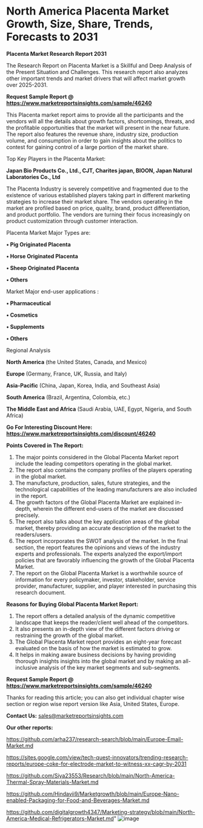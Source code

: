 # North America Placenta Market Growth, Size, Share, Trends, Forecasts to 2031

<strong>Placenta Market Research Report 2031</strong>

The Research Report on Placenta Market is a Skillful and Deep Analysis of the Present Situation and Challenges. This research report also analyzes other important trends and market drivers that will affect market growth over 2025-2031.

<strong>Request Sample Report @ <a href=https://www.marketreportsinsights.com/sample/46240>https://www.marketreportsinsights.com/sample/46240</a></strong>

This Placenta market report aims to provide all the participants and the vendors will all the details about growth factors, shortcomings, threats, and the profitable opportunities that the market will present in the near future. The report also features the revenue share, industry size, production volume, and consumption in order to gain insights about the politics to contest for gaining control of a large portion of the market share.

Top Key Players in the Placenta Market:

<strong>Japan Bio Products Co., Ltd., CJT, Charites japan, BIOON, Japan Natural Laboratories Co., Ltd</strong>

The Placenta Industry is severely competitive and fragmented due to the existence of various established players taking part in different marketing strategies to increase their market share. The vendors operating in the market are profiled based on price, quality, brand, product differentiation, and product portfolio. The vendors are turning their focus increasingly on product customization through customer interaction.

Placenta Market Major Types are:

<strong>•  Pig Originated Placenta

•  Horse Originated Placenta

•  Sheep Originated Placenta

•  Others</strong>

Market Major end-user applications :

<strong>•  Pharmaceutical

•  Cosmetics

•  Supplements

•  Others</strong>

Regional Analysis

</u><strong><b>North America</b></strong> (the United States, Canada, and Mexico)

<strong><b>Europe </b></strong>(Germany, France, UK, Russia, and Italy)

<strong><b>Asia-Pacific</b></strong> (China, Japan, Korea, India, and Southeast Asia)

<strong><b>South America</b></strong> (Brazil, Argentina, Colombia, etc.)

<strong><b>The Middle East and Africa</b></strong> (Saudi Arabia, UAE, Egypt, Nigeria, and South Africa)

<strong>Go For Interesting Discount Here: <a href=https://www.marketreportsinsights.com/discount/46240>https://www.marketreportsinsights.com/discount/46240</a></strong>

<strong>Points Covered in The Report:</strong>
<ol>
  <li>The major points considered in the Global Placenta Market report include the leading competitors operating in the global market.</li>
  <li>The report also contains the company profiles of the players operating in the global market.</li>
  <li>The manufacture, production, sales, future strategies, and the technological capabilities of the leading manufacturers are also included in the report.</li>
  <li>The growth factors of the Global Placenta Market are explained in-depth, wherein the different end-users of the market are discussed precisely.</li>
  <li>The report also talks about the key application areas of the global market, thereby providing an accurate description of the market to the readers/users.</li>
  <li>The report incorporates the SWOT analysis of the market. In the final section, the report features the opinions and views of the industry experts and professionals. The experts analyzed the export/import policies that are favorably influencing the growth of the Global Placenta Market.</li>
  <li>The report on the Global Placenta Market is a worthwhile source of information for every policymaker, investor, stakeholder, service provider, manufacturer, supplier, and player interested in purchasing this research document.</li>
</ol>
<strong>Reasons for Buying Global Placenta Market Report:</strong>

<ol>
  <li>The report offers a detailed analysis of the dynamic competitive landscape that keeps the reader/client well ahead of the competitors.</li>
  <li>It also presents an in-depth view of the different factors driving or restraining the growth of the global market.</li>
  <li>The Global Placenta Market report provides an eight-year forecast evaluated on the basis of how the market is estimated to grow.</li>
  <li>It helps in making aware business decisions by having providing thorough insights insights into the global market and by making an all-inclusive analysis of the key market segments and sub-segments.</li>
</ol>
<strong>Request Sample Report @ <a href=https://www.marketreportsinsights.com/sample/46240>https://www.marketreportsinsights.com/sample/46240</a></strong>


Thanks for reading this article; you can also get individual chapter wise section or region wise report version like Asia, United States, Europe.

<strong>Contact Us:</strong>
sales@marketreportsinsights.com

<strong>Our other reports:</strong>

<a href=https://github.com/arha237/research-search/blob/main/Europe-Email-Market.md>https://github.com/arha237/research-search/blob/main/Europe-Email-Market.md</a>

<a href=https://sites.google.com/view/tech-quest-innovators/trending-research-reports/europe-coke-for-electrode-market-to-witness-xx-cagr-by-2031>https://sites.google.com/view/tech-quest-innovators/trending-research-reports/europe-coke-for-electrode-market-to-witness-xx-cagr-by-2031</a>

<a href=https://github.com/Siya23553/Research/blob/main/North-America-Thermal-Spray-Materials-Market.md>https://github.com/Siya23553/Research/blob/main/North-America-Thermal-Spray-Materials-Market.md</a>

<a href=https://github.com/Hindavii9/Marketgrowth/blob/main/Europe-Nano-enabled-Packaging-for-Food-and-Beverages-Market.md>https://github.com/Hindavii9/Marketgrowth/blob/main/Europe-Nano-enabled-Packaging-for-Food-and-Beverages-Market.md</a>

<a href=https://github.com/digitalgrowth4347/Marketing-strategy/blob/main/North-America-Medical-Refrigerators-Market.md>https://github.com/digitalgrowth4347/Marketing-strategy/blob/main/North-America-Medical-Refrigerators-Market.md</a>"
![image](https://github.com/user-attachments/assets/5655f230-8875-4631-b31c-5ed3b7392677)
